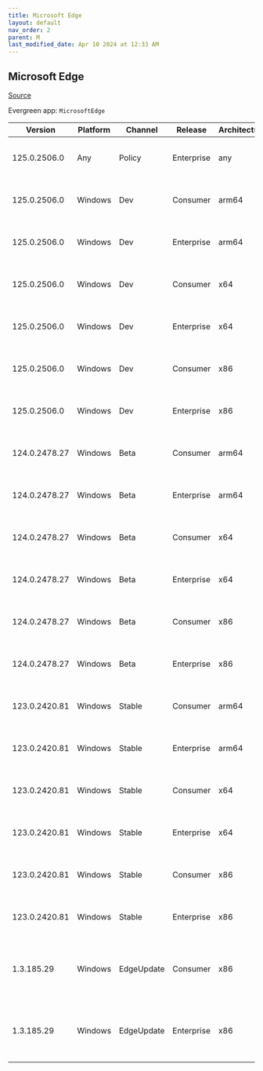 ```yaml
---
title: Microsoft Edge
layout: default
nav_order: 2
parent: M
last_modified_date: Apr 10 2024 at 12:33 AM
---
```


## Microsoft Edge

[Source](https://www.microsoft.com/edge)

Evergreen app: `MicrosoftEdge`

| Version       | Platform | Channel    | Release    | Architecture | Hash                                                             | URI                                                                                                                                                                                                                                                                                                                      |
| ------------- | -------- | ---------- | ---------- | ------------ | ---------------------------------------------------------------- | ------------------------------------------------------------------------------------------------------------------------------------------------------------------------------------------------------------------------------------------------------------------------------------------------------------------------ |
| 125.0.2506.0  | Any      | Policy     | Enterprise | any          | 152C7AFD2ACD2E3518EA118B094FAAAC5B0FE6BFFC4927D43F5998AE71BBBBC2 | [https://msedge.sf.dl.delivery.mp.microsoft.com/filestreamingservice/files/90075acb-279d-45d8-91bf-4edca07191d7/MicrosoftEdgePolicyTemplates.cab](https://msedge.sf.dl.delivery.mp.microsoft.com/filestreamingservice/files/90075acb-279d-45d8-91bf-4edca07191d7/MicrosoftEdgePolicyTemplates.cab)                       |
| 125.0.2506.0  | Windows  | Dev        | Consumer   | arm64        | FFD21B362F12D771D7AA34DEB8EE66F512C65D6E94E36609E84B54D8B957BFCE | [https://msedge.sf.dl.delivery.mp.microsoft.com/filestreamingservice/files/34dcd2e6-193f-436b-8df0-54fa1d31a554/MicrosoftEdgeDevEnterpriseARM64.msi](https://msedge.sf.dl.delivery.mp.microsoft.com/filestreamingservice/files/34dcd2e6-193f-436b-8df0-54fa1d31a554/MicrosoftEdgeDevEnterpriseARM64.msi)                 |
| 125.0.2506.0  | Windows  | Dev        | Enterprise | arm64        | FFD21B362F12D771D7AA34DEB8EE66F512C65D6E94E36609E84B54D8B957BFCE | [https://msedge.sf.dl.delivery.mp.microsoft.com/filestreamingservice/files/34dcd2e6-193f-436b-8df0-54fa1d31a554/MicrosoftEdgeDevEnterpriseARM64.msi](https://msedge.sf.dl.delivery.mp.microsoft.com/filestreamingservice/files/34dcd2e6-193f-436b-8df0-54fa1d31a554/MicrosoftEdgeDevEnterpriseARM64.msi)                 |
| 125.0.2506.0  | Windows  | Dev        | Consumer   | x64          | E579E616F6CA906ECE75D60589537D77B2605F589C00F80EE7F32B0818B6817A | [https://msedge.sf.dl.delivery.mp.microsoft.com/filestreamingservice/files/8001ee4b-da9e-48a2-bdab-ba682fb9beba/MicrosoftEdgeDevEnterpriseX64.msi](https://msedge.sf.dl.delivery.mp.microsoft.com/filestreamingservice/files/8001ee4b-da9e-48a2-bdab-ba682fb9beba/MicrosoftEdgeDevEnterpriseX64.msi)                     |
| 125.0.2506.0  | Windows  | Dev        | Enterprise | x64          | E579E616F6CA906ECE75D60589537D77B2605F589C00F80EE7F32B0818B6817A | [https://msedge.sf.dl.delivery.mp.microsoft.com/filestreamingservice/files/8001ee4b-da9e-48a2-bdab-ba682fb9beba/MicrosoftEdgeDevEnterpriseX64.msi](https://msedge.sf.dl.delivery.mp.microsoft.com/filestreamingservice/files/8001ee4b-da9e-48a2-bdab-ba682fb9beba/MicrosoftEdgeDevEnterpriseX64.msi)                     |
| 125.0.2506.0  | Windows  | Dev        | Consumer   | x86          | 329E0F6EBF1EE67F0E6A4A14B9EF06C28F3CF07AAC3048DF2CFBA8D45F24D9EB | [https://msedge.sf.dl.delivery.mp.microsoft.com/filestreamingservice/files/3b0f87a2-2547-48b9-8039-d34aefb47372/MicrosoftEdgeDevEnterpriseX86.msi](https://msedge.sf.dl.delivery.mp.microsoft.com/filestreamingservice/files/3b0f87a2-2547-48b9-8039-d34aefb47372/MicrosoftEdgeDevEnterpriseX86.msi)                     |
| 125.0.2506.0  | Windows  | Dev        | Enterprise | x86          | 329E0F6EBF1EE67F0E6A4A14B9EF06C28F3CF07AAC3048DF2CFBA8D45F24D9EB | [https://msedge.sf.dl.delivery.mp.microsoft.com/filestreamingservice/files/3b0f87a2-2547-48b9-8039-d34aefb47372/MicrosoftEdgeDevEnterpriseX86.msi](https://msedge.sf.dl.delivery.mp.microsoft.com/filestreamingservice/files/3b0f87a2-2547-48b9-8039-d34aefb47372/MicrosoftEdgeDevEnterpriseX86.msi)                     |
| 124.0.2478.27 | Windows  | Beta       | Consumer   | arm64        | 8487FC190F31B0571CEF35F5C9CF45C8BEECFF7E2BED7200966F5BAB9761BDB7 | [https://msedge.sf.dl.delivery.mp.microsoft.com/filestreamingservice/files/5317a763-20b6-47b6-85e5-3f057ccd3f2a/MicrosoftEdgeBetaEnterpriseARM64.msi](https://msedge.sf.dl.delivery.mp.microsoft.com/filestreamingservice/files/5317a763-20b6-47b6-85e5-3f057ccd3f2a/MicrosoftEdgeBetaEnterpriseARM64.msi)               |
| 124.0.2478.27 | Windows  | Beta       | Enterprise | arm64        | 8487FC190F31B0571CEF35F5C9CF45C8BEECFF7E2BED7200966F5BAB9761BDB7 | [https://msedge.sf.dl.delivery.mp.microsoft.com/filestreamingservice/files/5317a763-20b6-47b6-85e5-3f057ccd3f2a/MicrosoftEdgeBetaEnterpriseARM64.msi](https://msedge.sf.dl.delivery.mp.microsoft.com/filestreamingservice/files/5317a763-20b6-47b6-85e5-3f057ccd3f2a/MicrosoftEdgeBetaEnterpriseARM64.msi)               |
| 124.0.2478.27 | Windows  | Beta       | Consumer   | x64          | 4319434F4FC346241D052F3A05C8DD0B23E1B5CC66E6A0E475BC0914F44029D6 | [https://msedge.sf.dl.delivery.mp.microsoft.com/filestreamingservice/files/a56e9586-6ce6-499e-ae55-da934e680873/MicrosoftEdgeBetaEnterpriseX64.msi](https://msedge.sf.dl.delivery.mp.microsoft.com/filestreamingservice/files/a56e9586-6ce6-499e-ae55-da934e680873/MicrosoftEdgeBetaEnterpriseX64.msi)                   |
| 124.0.2478.27 | Windows  | Beta       | Enterprise | x64          | 4319434F4FC346241D052F3A05C8DD0B23E1B5CC66E6A0E475BC0914F44029D6 | [https://msedge.sf.dl.delivery.mp.microsoft.com/filestreamingservice/files/a56e9586-6ce6-499e-ae55-da934e680873/MicrosoftEdgeBetaEnterpriseX64.msi](https://msedge.sf.dl.delivery.mp.microsoft.com/filestreamingservice/files/a56e9586-6ce6-499e-ae55-da934e680873/MicrosoftEdgeBetaEnterpriseX64.msi)                   |
| 124.0.2478.27 | Windows  | Beta       | Consumer   | x86          | 206C04052139769E833753BE74BEDC981665840BAC006178CC9CCC2C53361F82 | [https://msedge.sf.dl.delivery.mp.microsoft.com/filestreamingservice/files/6d7f5b03-84cd-4e83-877d-e20a73e90c1f/MicrosoftEdgeBetaEnterpriseX86.msi](https://msedge.sf.dl.delivery.mp.microsoft.com/filestreamingservice/files/6d7f5b03-84cd-4e83-877d-e20a73e90c1f/MicrosoftEdgeBetaEnterpriseX86.msi)                   |
| 124.0.2478.27 | Windows  | Beta       | Enterprise | x86          | 206C04052139769E833753BE74BEDC981665840BAC006178CC9CCC2C53361F82 | [https://msedge.sf.dl.delivery.mp.microsoft.com/filestreamingservice/files/6d7f5b03-84cd-4e83-877d-e20a73e90c1f/MicrosoftEdgeBetaEnterpriseX86.msi](https://msedge.sf.dl.delivery.mp.microsoft.com/filestreamingservice/files/6d7f5b03-84cd-4e83-877d-e20a73e90c1f/MicrosoftEdgeBetaEnterpriseX86.msi)                   |
| 123.0.2420.81 | Windows  | Stable     | Consumer   | arm64        | FFA908925A7FC810EECB56DBFFA160F999DAA3948EC36F0C611E8558A64F9A3C | [https://msedge.sf.dl.delivery.mp.microsoft.com/filestreamingservice/files/5cb7a4b3-06e2-4cba-922a-9aa641a5cd14/MicrosoftEdgeEnterpriseARM64.msi](https://msedge.sf.dl.delivery.mp.microsoft.com/filestreamingservice/files/5cb7a4b3-06e2-4cba-922a-9aa641a5cd14/MicrosoftEdgeEnterpriseARM64.msi)                       |
| 123.0.2420.81 | Windows  | Stable     | Enterprise | arm64        | FFA908925A7FC810EECB56DBFFA160F999DAA3948EC36F0C611E8558A64F9A3C | [https://msedge.sf.dl.delivery.mp.microsoft.com/filestreamingservice/files/5cb7a4b3-06e2-4cba-922a-9aa641a5cd14/MicrosoftEdgeEnterpriseARM64.msi](https://msedge.sf.dl.delivery.mp.microsoft.com/filestreamingservice/files/5cb7a4b3-06e2-4cba-922a-9aa641a5cd14/MicrosoftEdgeEnterpriseARM64.msi)                       |
| 123.0.2420.81 | Windows  | Stable     | Consumer   | x64          | 697B966E256FEC93364939C8412A655D1E433CFC63F85A2A47E2DE60BC248527 | [https://msedge.sf.dl.delivery.mp.microsoft.com/filestreamingservice/files/ff0243ba-cebc-4cbc-b6f2-45a2fbe49f0d/MicrosoftEdgeEnterpriseX64.msi](https://msedge.sf.dl.delivery.mp.microsoft.com/filestreamingservice/files/ff0243ba-cebc-4cbc-b6f2-45a2fbe49f0d/MicrosoftEdgeEnterpriseX64.msi)                           |
| 123.0.2420.81 | Windows  | Stable     | Enterprise | x64          | 697B966E256FEC93364939C8412A655D1E433CFC63F85A2A47E2DE60BC248527 | [https://msedge.sf.dl.delivery.mp.microsoft.com/filestreamingservice/files/ff0243ba-cebc-4cbc-b6f2-45a2fbe49f0d/MicrosoftEdgeEnterpriseX64.msi](https://msedge.sf.dl.delivery.mp.microsoft.com/filestreamingservice/files/ff0243ba-cebc-4cbc-b6f2-45a2fbe49f0d/MicrosoftEdgeEnterpriseX64.msi)                           |
| 123.0.2420.81 | Windows  | Stable     | Consumer   | x86          | 3C1191862FC378360D465A33A9E19E8F72688106889594E29FFE9EF89E00ADFB | [https://msedge.sf.dl.delivery.mp.microsoft.com/filestreamingservice/files/92eb5095-5994-4380-a363-f788429fed54/MicrosoftEdgeEnterpriseX86.msi](https://msedge.sf.dl.delivery.mp.microsoft.com/filestreamingservice/files/92eb5095-5994-4380-a363-f788429fed54/MicrosoftEdgeEnterpriseX86.msi)                           |
| 123.0.2420.81 | Windows  | Stable     | Enterprise | x86          | 3C1191862FC378360D465A33A9E19E8F72688106889594E29FFE9EF89E00ADFB | [https://msedge.sf.dl.delivery.mp.microsoft.com/filestreamingservice/files/92eb5095-5994-4380-a363-f788429fed54/MicrosoftEdgeEnterpriseX86.msi](https://msedge.sf.dl.delivery.mp.microsoft.com/filestreamingservice/files/92eb5095-5994-4380-a363-f788429fed54/MicrosoftEdgeEnterpriseX86.msi)                           |
| 1.3.185.29    | Windows  | EdgeUpdate | Consumer   | x86          | C2CA3135F3CAFD79BF90D4CB3118943CA17F40E0D651D1FC32B1B3D22D1412AA | [https://msedge.sf.dl.delivery.mp.microsoft.com/filestreamingservice/files/4d6076eb-9605-4ec8-9571-39d3b988e526/MicrosoftEdgeUpdateSetup_X86_1.3.185.29.exe](https://msedge.sf.dl.delivery.mp.microsoft.com/filestreamingservice/files/4d6076eb-9605-4ec8-9571-39d3b988e526/MicrosoftEdgeUpdateSetup_X86_1.3.185.29.exe) |
| 1.3.185.29    | Windows  | EdgeUpdate | Enterprise | x86          | C2CA3135F3CAFD79BF90D4CB3118943CA17F40E0D651D1FC32B1B3D22D1412AA | [https://msedge.sf.dl.delivery.mp.microsoft.com/filestreamingservice/files/4d6076eb-9605-4ec8-9571-39d3b988e526/MicrosoftEdgeUpdateSetup_X86_1.3.185.29.exe](https://msedge.sf.dl.delivery.mp.microsoft.com/filestreamingservice/files/4d6076eb-9605-4ec8-9571-39d3b988e526/MicrosoftEdgeUpdateSetup_X86_1.3.185.29.exe) |
